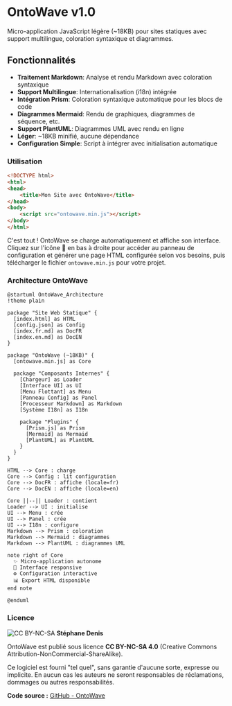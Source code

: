 # OntoWave v1.0

Micro-application JavaScript légère (~18KB) pour sites statiques avec support multilingue, coloration syntaxique et diagrammes.

## Fonctionnalités

- **Traitement Markdown**: Analyse et rendu Markdown avec coloration syntaxique
- **Support Multilingue**: Internationalisation (i18n) intégrée
- **Intégration Prism**: Coloration syntaxique automatique pour les blocs de code
- **Diagrammes Mermaid**: Rendu de graphiques, diagrammes de séquence, etc.
- **Support PlantUML**: Diagrammes UML avec rendu en ligne
- **Léger**: ~18KB minifié, aucune dépendance
- **Configuration Simple**: Script à intégrer avec initialisation automatique

### Utilisation

```html
<!DOCTYPE html>
<html>
<head>
    <title>Mon Site avec OntoWave</title>
</head>
<body>
    <script src="ontowave.min.js"></script>
</body>
</html>
```

C'est tout ! OntoWave se charge automatiquement et affiche son interface. Cliquez sur l'icône 🌊 en bas à droite pour accéder au panneau de configuration et générer une page HTML configurée selon vos besoins, puis télécharger le fichier `ontowave.min.js` pour votre projet.

### Architecture OntoWave

```plantuml
@startuml OntoWave_Architecture
!theme plain

package "Site Web Statique" {
  [index.html] as HTML
  [config.json] as Config
  [index.fr.md] as DocFR
  [index.en.md] as DocEN
}

package "OntoWave (~18KB)" {
  [ontowave.min.js] as Core
  
  package "Composants Internes" {
    [Chargeur] as Loader
    [Interface UI] as UI
    [Menu Flottant] as Menu
    [Panneau Config] as Panel
    [Processeur Markdown] as Markdown
    [Système I18n] as I18n
    
    package "Plugins" {
      [Prism.js] as Prism
      [Mermaid] as Mermaid
      [PlantUML] as PlantUML
    }
  }
}

HTML --> Core : charge
Core --> Config : lit configuration
Core --> DocFR : affiche (locale=fr)
Core --> DocEN : affiche (locale=en)

Core ||--|| Loader : contient
Loader --> UI : initialise
UI --> Menu : crée
UI --> Panel : crée
UI --> I18n : configure
Markdown --> Prism : coloration
Markdown --> Mermaid : diagrammes
Markdown --> PlantUML : diagrammes UML

note right of Core
  ✨ Micro-application autonome
  🌊 Interface responsive
  ⚙️ Configuration interactive
  📊 Export HTML disponible
end note

@enduml
```

###  Licence

![CC BY-NC-SA](https://i.creativecommons.org/l/by-nc-sa/4.0/88x31.png) **Stéphane Denis**

OntoWave est publié sous licence **CC BY-NC-SA 4.0** (Creative Commons Attribution-NonCommercial-ShareAlike).

Ce logiciel est fourni "tel quel", sans garantie d'aucune sorte, expresse ou implicite. En aucun cas les auteurs ne seront responsables de réclamations, dommages ou autres responsabilités.

**Code source :** [GitHub - OntoWave](https://github.com/stephanedenis/OntoWave)
